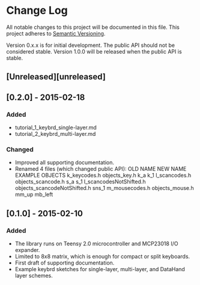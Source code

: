 # Change Log
All notable changes to this project will be documented in this file.
This project adheres to [Semantic Versioning](http://semver.org/).

Version 0.x.x is for initial development. The public API should not be considered stable.
Version 1.0.0 will be released when the public API is stable.

## [Unreleased][unreleased]

## [0.2.0] - 2015-02-18
### Added
- tutorial_1_keybrd_single-layer.md
- tutorial_2_keybrd_multi-layer.md

### Changed
- Improved all supporting documentation.
- Renamed 4 files (which changed public API):
        OLD NAME                NEW NAME                        EXAMPLE OBJECTS
        k_keycodes.h            objects_key.h                   k_a k_1
        l_scancodes.h           objects_scancode.h              s_a s_1
        l_scancodesNotShifted.h objects_scancodeNotShifted.h    sns_1
        m_mousecodes.h          objects_mouse.h                 mm_up mb_left

## [0.1.0] - 2015-02-10
### Added
- The library runs on Teensy 2.0 microcontroller and MCP23018 I/O expander.
- Limited to 8x8 matrix, which is enough for compact or split keyboards.
- First draft of supporting documentation.
- Example keybrd sketches for single-layer, multi-layer, and DataHand layer schemes.

